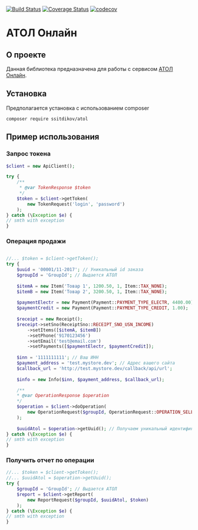 [![Build Status](https://travis-ci.org/ssitdikov/ATOL.svg?branch=master)](https://travis-ci.org/ssitdikov/ATOL)
[![Coverage Status](https://coveralls.io/repos/github/ssitdikov/ATOL/badge.svg?branch=master)](https://coveralls.io/github/ssitdikov/ATOL?branch=master)
[![codecov](https://codecov.io/gh/ssitdikov/ATOL/branch/master/graph/badge.svg)](https://codecov.io/gh/ssitdikov/ATOL)

# АТОЛ Онлайн

## О проекте
Данная библиотека предназначена для работы с сервисом [АТОЛ Онлайн](https://online.atol.ru).

## Установка
Предполагается установка с использованием composer
```
composer require ssitdikov/atol
```

## Пример использования
### Запрос токена
```php
$client = new ApiClient();

try {
    /**
     * @var TokenResponse $token
     */
    $token = $client->getToken(
        new TokenRequest('login', 'password')
    );
} catch (\Exception $e) {
// smth with exception
}

```

### Операция продажи
```php

//... $token = $client->getToken();
try {
    $uuid = '00001/11-2017'; // Уникальный id заказа
    $groupId = 'GroupId'; // Выдается АТОЛ
    
    $itemA = new Item('Товар 1', 1200.50, 1, Item::TAX_NONE);
    $itemB = new Item('Товар 2', 3200.50, 1, Item::TAX_NONE);
    
    $paymentElectr = new Payment(Payment::PAYMENT_TYPE_ELECTR, 4400.00);
    $paymentCredit = new Payment(Payment::PAYMENT_TYPE_CREDIT, 1.00);
    
    $receipt = new Receipt();
    $receipt->setSno(ReceiptSno::RECEIPT_SNO_USN_INCOME)
        ->setItems([$itemA, $itemB])
        ->setPhone('9170123456')
        ->setEmail('test@email.com')
        ->setPayments([$paymentElectr, $paymentCredit]);
    
    $inn = '1111111111'; // Ваш ИНН
    $payment_address = 'test.mystore.dev'; // Адрес вашего сайта
    $callback_url = 'http://test.mystore.dev/callback/api/url';
    
    $info = new Info($inn, $payment_address, $callback_url);

    /**
    * @var OperationResponse $operation
    */
    $operation = $client->doOperation(
        new OperationRequest($groupId, OperationRequest::OPERATION_SELL, $uuid, $receipt, $info, $token)
    );
    
    $uuidAtol = $operation->getUuid(); // Получаем уникальный идентификатор uuid из системы АТОЛ
} catch (\Exception $e) {
// smth with exception
}
```

### Получить отчет по операции
```php
//... $token = $client->getToken();
//... $uuidAtol = $operation->getUuid();
try {
    $groupId = 'GroupId'; // Выдается АТОЛ
    $report = $client->getReport(
        new ReportRequest($groupId, $uuidAtol, $token)
    );
} catch (\Exception $e) {
// smth with exception
}
```